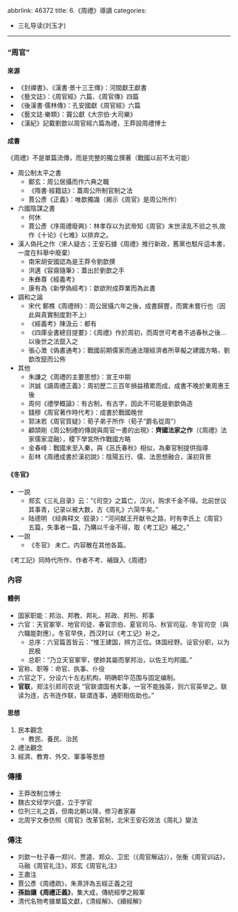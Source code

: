 abbrlink: 46372
title: 6.《周禮》導讀
categories:
  - 三礼导读(刘玉才)
---
### “周官”

#### 來源

- 《封禪書》、《漢書·景十三王傳》：河間獻王獻書
- 《藝文誌》：《周官經》六篇、《周官傳》四篇
- 《後漢書·儒林傳》：孔安國獻《周官經》六篇
- 《藝文誌·樂類》：竇公獻《大宗伯·大司樂》
- 《漢紀》記載劉歆以周官經六篇為禮，王莽設周禮博士

#### 成書

《周禮》不是單篇流傳，而是完整的獨立撰著（戰國以前不太可能）

- 周公制太平之書
	- 鄭玄：周公居攝而作六典之職
	- 《隋書·經籍誌》：蓋周公所制官制之法
	- 賈公彥《正義》：唯歆獨識（揭示《周官》是周公所作）
- 六國陰謀之書
	- 何休
	- 賈公彥《序周禮廢興》：林孝存以为武帝知《周官》末世渎乱不验之书,故作《十论》《七难》以排弃之。
- 漢人偽托之作（宋人疑古；王安石據《周禮》推行新政，舊黨也駁斥這本書，一度在科舉中廢棄）
	- 南宋胡安國認為是王莽令劉歆撰
	- 洪邁《容齋隨筆》：蓋出於劉歆之手
	- 朱彝尊《經義考》
	- 康有為《新學偽經考》：歆欲附成莽業而為此書
- 調和之論
	- 宋代 鄭樵《周禮辨》：周公居攝六年之後，成書歸豐，而實未嘗行也（因此與真實制度對不上）
	- 《經義考》陳汲云：都有
	- 《四庫全書總目提要》：《周禮》作於周初，而周世可考者不過春秋之後…以後世之法竄入之
	- 張心澂《偽書通考》：戰國前期儒家而通法理經濟者所草擬之建國方略，劉歆改竄而公佈
- 其他
	- 朱謙之《周禮的主要思想》：宣王中期
	- 洪誠《讀周禮正義》：周初歷二三百年損益積累而成，成書不晚於東周惠王後
	- 周何《禮學概論》：有古制，有古字，因此不可能是劉歆偽造
	- 錢穆《周官著作時代考》：成書於戰國晚世
	- 郭沫若《周官質疑》：荀子弟子所作（荀子“爵名從周”）
	- 顧頡剛《周公制禮的傳說與周官一書的出現》：**齊國法家之作**（《周禮》法家儒家混融），稷下學宮所作戰國方略
	- 金春峰：戰國末至入秦，與《呂氏春秋》相似，為秦官制提供指導
	- 彭林《周禮成書於漢初說》：陰陽五行、儒、法思想融合，漢初背景

#### 《冬官》

- 一說
	- 郑玄《三礼目录》云：“《司空》之篇亡，汉兴，购求千金不得。北前世议其事青，记录以被大数，古《周礼》六简牛矣。”
	- 陆德明 《经典释文 ·叙录》：“河间献王开献书之路，时有李氏上《周官》五篇，失事者一篇，乃購以千金不得，取《考工記》補之。”
- 一說
	- 《冬官》 未亡。内容散在其他各篇。

《考工記》同時代所作、作者不考、補錄入《周禮》

### 內容

#### 體例

- ﻿国家职能：邦治、邦教、邦礼、邦政、邦刑、邦事
- ﻿六官：天官冢宰、地官司徒、春官宗伯、夏官司马、秋官司寇、冬官司空（與六職能對應）。冬官早佚，西汉时以《考工记》补之。
	- 总序：六官篇首皆云：“惟王建国，辨方正位。体国经野。设官分职，以为民极
	- 总职：“乃立天官冢宰，使帥其屬而掌邦治，以佐王均邦國。”
- 官称、职等：命官、执事、仆役
- ﻿六官之下，分设六十左右机构，明确职华范围与固定编制。
- **官联**，郑注引郑司农说 “官联谓国有大事，一官不能独英，则六官英举之。联读为连，古书连作联，联谓连事，通职相佐助也。”

#### 思想

1. 民本觀念
	- 教民、養民、治民
1. 禮法觀念
2. 經濟、教育、外交、軍事等思想

### 傳播

- 王莽改制立博士
- 魏古文经学兴盛，立于学官
- ﻿位列三礼之首，但南北朝以降，修习者家寡
- ﻿北周宇文泰仿照《周官》改革官制，北宋王安石效法《周礼》變法

### 傳注

- 刘歆一杜子春一郑兴、贾逵、郑众、卫宏（《周官解詁》），张衡《周官训詁》，马融《周官礼注》，郑玄《周官礼注》
- 王肅注
- 賈公彥《周禮疏》，朱熹評為五經正義之冠
- **孫詒讓《周禮正義》**，集大成，傳統經學之殿軍
- 清代名物考據單篇文獻，《清經解》、《續經解》